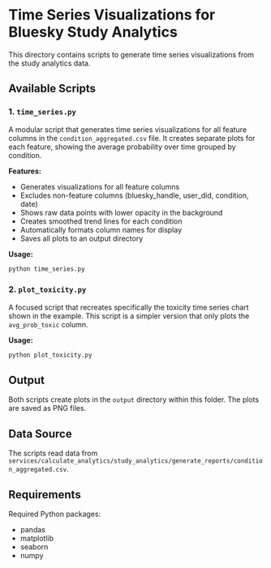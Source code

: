 # Time Series Visualizations for Bluesky Study Analytics

This directory contains scripts to generate time series visualizations from the study analytics data.

## Available Scripts

### 1. `time_series.py`

A modular script that generates time series visualizations for all feature columns in the `condition_aggregated.csv` file. It creates separate plots for each feature, showing the average probability over time grouped by condition.

**Features:**
- Generates visualizations for all feature columns
- Excludes non-feature columns (bluesky_handle, user_did, condition, date)
- Shows raw data points with lower opacity in the background
- Creates smoothed trend lines for each condition
- Automatically formats column names for display
- Saves all plots to an output directory

**Usage:**
```bash
python time_series.py
```

### 2. `plot_toxicity.py`

A focused script that recreates specifically the toxicity time series chart shown in the example. This script is a simpler version that only plots the `avg_prob_toxic` column.

**Usage:**
```bash
python plot_toxicity.py
```

## Output

Both scripts create plots in the `output` directory within this folder. The plots are saved as PNG files.

## Data Source

The scripts read data from `services/calculate_analytics/study_analytics/generate_reports/condition_aggregated.csv`.

## Requirements

Required Python packages:
- pandas
- matplotlib
- seaborn
- numpy 